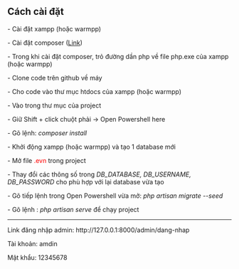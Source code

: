<h2>Cách cài đặt</h2>
<p> - Cài đặt xampp (hoặc warmpp)</p>
<p> - Cài đặt composer (<a href="https://getcomposer.org/Composer-Setup.exe">Link</a>)</p>
<p> - Trong khi cài đặt composer, trỏ đường dần php về file php.exe của xampp (hoặc warmpp)</p>
<p> - Clone code trên github về máy</p>
<p> - Cho code vào thư mục htdocs của xampp (hoặc warmpp)</p>
<p> - Vào trong thư mục của project</p>
<p> - Giữ Shift + click chuột phải -> Open Powershell here</p>
<p> - Gõ lệnh: <i>composer install</i></p>
<p> - Khởi động xampp (hoặc warmpp) và tạo 1 database mới</p>
<p> - Mở file <span style="color: red">.evn</span> trong project</p>
<p> - Thay đổi các thông số trong <i>DB_DATABASE, DB_USERNAME, DB_PASSWORD</i> cho phù hợp với lại database vừa tạo</p>
<p> - Gõ tiếp lệnh trong Open Powershell vừa mở: <i>php artisan migrate --seed</i></p>
<p> - Gõ lệnh : <i>php artisan serve</i> để chạy project</p>

<hr>

<p>Link đăng nhập admin: http://127.0.0.1:8000/admin/dang-nhap</p>
<p>Tài khoản: amdin</p>
<p>Mật khẩu: 12345678</p>
